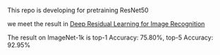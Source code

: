 This repo is developing for pretraining ResNet50

we meet the result in [Deep Residual Learning for Image Recognition](https://arxiv.org/abs/1512.03385)

The result on ImageNet-1k is top-1 Accuracy: 75.80%, top-5 Accuracy: 92.95%
